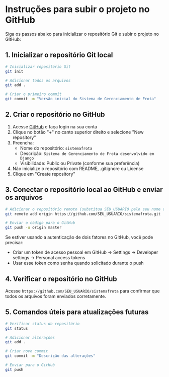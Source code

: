 # Instruções para subir o projeto no GitHub

Siga os passos abaixo para inicializar o repositório Git e subir o projeto no GitHub:

## 1. Inicializar o repositório Git local

```bash
# Inicializar repositório Git
git init

# Adicionar todos os arquivos
git add .

# Criar o primeiro commit
git commit -m "Versão inicial do Sistema de Gerenciamento de Frota"
```

## 2. Criar o repositório no GitHub

1. Acesse [GitHub](https://github.com/) e faça login na sua conta
2. Clique no botão "+" no canto superior direito e selecione "New repository"
3. Preencha:
   - Nome do repositório: `sistemafrota`
   - Descrição: `Sistema de Gerenciamento de Frota desenvolvido em Django`
   - Visibilidade: Public ou Private (conforme sua preferência)
4. Não inicialize o repositório com README, .gitignore ou License
5. Clique em "Create repository"

## 3. Conectar o repositório local ao GitHub e enviar os arquivos

```bash
# Adicionar o repositório remoto (substitua SEU_USUARIO pelo seu nome de usuário GitHub)
git remote add origin https://github.com/SEU_USUARIO/sistemafrota.git

# Enviar o código para o GitHub
git push -u origin master
```

Se estiver usando a autenticação de dois fatores no GitHub, você pode precisar:
- Criar um token de acesso pessoal em GitHub → Settings → Developer settings → Personal access tokens
- Usar esse token como senha quando solicitado durante o push

## 4. Verificar o repositório no GitHub

Acesse `https://github.com/SEU_USUARIO/sistemafrota` para confirmar que todos os arquivos foram enviados corretamente.

## 5. Comandos úteis para atualizações futuras

```bash
# Verificar status do repositório
git status

# Adicionar alterações
git add .

# Criar novo commit
git commit -m "Descrição das alterações"

# Enviar para o GitHub
git push
``` 